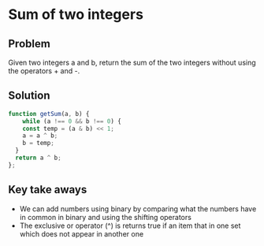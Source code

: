 # Sum of two integers
## Problem
Given two integers a and b, return the sum of the two integers without using the operators + and -.

## Solution

```js
function getSum(a, b) {
    while (a !== 0 && b !== 0) {
    const temp = (a & b) << 1;
    a = a ^ b;
    b = temp;
  }
  return a ^ b;
};
```

## Key take aways
* We can add numbers using binary by comparing what the numbers have in common in binary and using the shifting operators
* The exclusive or operator (^) is returns true if an item that in one set which does not appear in another one
